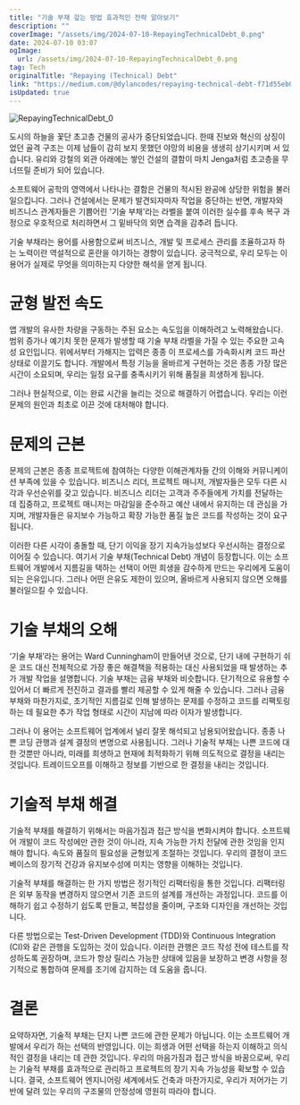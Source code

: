 ```yaml
---
title: "기술 부채 갚는 방법 효과적인 전략 알아보기"
description: ""
coverImage: "/assets/img/2024-07-10-RepayingTechnicalDebt_0.png"
date: 2024-07-10 03:07
ogImage: 
  url: /assets/img/2024-07-10-RepayingTechnicalDebt_0.png
tag: Tech
originalTitle: "Repaying (Technical) Debt"
link: "https://medium.com/@dylancodes/repaying-technical-debt-f71d55eb03b1"
isUpdated: true
---
```





![RepayingTechnicalDebt_0](/assets/img/2024-07-10-RepayingTechnicalDebt_0.png)

도시의 하늘을 꽃단 초고층 건물의 공사가 중단되었습니다. 한때 진보와 혁신의 상징이었던 골격 구조는 이제 남들이 감히 보지 못했던 야망의 비용을 생생히 상기시키며 서 있습니다. 유리와 강철의 외관 아래에는 쌓인 건설의 결함이 마치 Jenga처럼 초고층을 무너뜨릴 준비가 되어 있습니다.

소프트웨어 공학의 영역에서 나타나는 결함은 건물의 적시된 완공에 상당한 위험을 불러일으킵니다. 그러나 건설에서는 문제가 발견되자마자 작업을 중단하는 반면, 개발자와 비즈니스 관계자들은 기쁨어린 '기술 부채'라는 라벨을 붙여 이러한 실수를 후속 복구 과정으로 우호적으로 처리하면서 그 밑바닥의 외면 습격을 감추려 듭니다.

기술 부채라는 용어를 사용함으로써 비즈니스, 개발 및 프로세스 관리를 조율하고자 하는 노력이란 역설적으로 혼란을 야기하는 경향이 있습니다. 궁극적으로, 우리 모두는 이 용어가 실제로 무엇을 의미하는지 다양한 해석을 얻게 됩니다.

<div class="content-ad"></div>

# 균형 발전 속도

앱 개발의 유사한 차량을 구동하는 주된 요소는 속도임을 이해하려고 노력해왔습니다. 범위 증가나 예기치 못한 문제가 발생할 때 기술 부채 라벨을 가질 수 있는 주요한 고속성 요인입니다. 위에서부터 가해지는 압력은 종종 이 프로세스를 가속화시켜 코드 파산 상태로 이끌기도 합니다. 개발에서 특정 기능을 올바르게 구현하는 것은 종종 가장 많은 시간이 소요되며, 우리는 일정 요구를 충족시키기 위해 품질을 희생하게 됩니다.

그러나 현실적으로, 이는 완료 시간을 늘리는 것으로 해결하기 어렵습니다. 우리는 이런 문제의 원인과 최초로 이끈 것에 대처해야 합니다.

# 문제의 근본

<div class="content-ad"></div>

문제의 근본은 종종 프로젝트에 참여하는 다양한 이해관계자들 간의 이해와 커뮤니케이션 부족에 있을 수 있습니다. 비즈니스 리더, 프로젝트 매니저, 개발자들은 모두 다른 시각과 우선순위를 갖고 있습니다. 비즈니스 리더는 고객과 주주들에게 가치를 전달하는 데 집중하고, 프로젝트 매니저는 마감일을 준수하고 예산 내에서 유지하는 데 관심을 가지며, 개발자들은 유지보수 가능하고 확장 가능한 품질 높은 코드를 작성하는 것이 요구됩니다.

이러한 다른 시각이 충돌할 때, 단기 이익을 장기 지속가능성보다 우선시하는 결정으로 이어질 수 있습니다. 여기서 기술 부채(Technical Debt) 개념이 등장합니다. 이는 소프트웨어 개발에서 지름길을 택하는 선택이 어떤 희생을 감수하게 만드는 우리에게 도움이 되는 은유입니다. 그러나 어떤 은유도 제한이 있으며, 올바르게 사용되지 않으면 오해를 불러일으킬 수 있습니다.

# 기술 부채의 오해

‘기술 부채’라는 용어는 Ward Cunningham이 만들어낸 것으로, 단기 내에 구현하기 쉬운 코드 대신 전체적으로 가장 좋은 해결책을 적용하는 대신 사용되었을 때 발생하는 추가 개발 작업을 설명합니다. 기술 부채는 금융 부채와 비슷합니다. 단기적으로 유용할 수 있어서 더 빠르게 전진하고 결과를 빨리 제공할 수 있게 해줄 수 있습니다. 그러나 금융 부채와 마찬가지로, 초기적인 지름길로 인해 발생하는 문제를 수정하고 코드를 리팩토링하는 데 필요한 추가 작업 형태로 시간이 지남에 따라 이자가 발생합니다.

<div class="content-ad"></div>

그러나 이 용어는 소프트웨어 업계에서 널리 잘못 해석되고 남용되어왔습니다. 종종 나쁜 코딩 관행과 설계 결정의 변명으로 사용됩니다. 그러나 기술적 부채는 나쁜 코드에 대한 것뿐만 아니라, 미래를 희생하고 현재에 최적화하기 위해 의도적으로 결정을 내리는 것입니다. 트레이드오프를 이해하고 정보를 기반으로 한 결정을 내리는 것입니다.

# 기술적 부채 해결

기술적 부채를 해결하기 위해서는 마음가짐과 접근 방식을 변화시켜야 합니다. 소프트웨어 개발이 코드 작성에만 관한 것이 아니라, 지속 가능한 가치 전달에 관한 것임을 인지해야 합니다. 속도와 품질의 필요성을 균형있게 조절하는 것입니다. 우리의 결정이 코드베이스의 장기적 건강과 유지보수성에 미치는 영향을 이해하는 것입니다.

기술적 부채를 해결하는 한 가지 방법은 정기적인 리팩터링을 통한 것입니다. 리팩터링은 외부 동작을 변경하지 않으면서 기존 코드의 설계를 개선하는 과정입니다. 코드를 이해하기 쉽고 수정하기 쉽도록 만들고, 복잡성을 줄이며, 구조와 디자인을 개선하는 것입니다.

<div class="content-ad"></div>

다른 방법으로는 Test-Driven Development (TDD)와 Continuous Integration (CI)와 같은 관행을 도입하는 것이 있습니다. 이러한 관행은 코드 작성 전에 테스트를 작성하도록 권장하며, 코드가 항상 릴리스 가능한 상태에 있음을 보장하고 변경 사항을 정기적으로 통합하여 문제를 조기에 감지하는 데 도움을 줍니다.

# 결론

요약하자면, 기술적 부채는 단지 나쁜 코드에 관한 문제가 아닙니다. 이는 소프트웨어 개발에서 우리가 하는 선택의 반영입니다. 이는 희생과 어떤 선택을 하는지 이해하고 의식적인 결정을 내리는 데 관한 것입니다. 우리의 마음가짐과 접근 방식을 바꿈으로써, 우리는 기술적 부채를 효과적으로 관리하고 프로젝트의 장기 지속 가능성을 확보할 수 있습니다. 결국, 소프트웨어 엔지니어링 세계에서도 건축과 마찬가지로, 우리가 저어가는 기반에 달려 있는 우리의 구조물의 안정성에 영원히 따라야 합니다.
